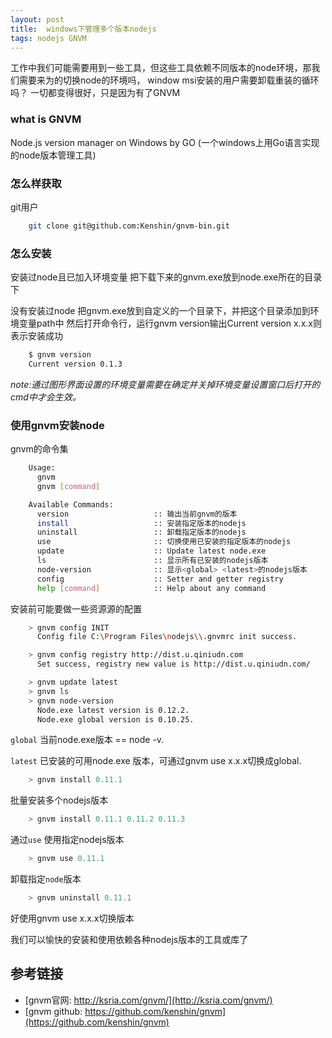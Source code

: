 ```yaml
---
layout: post
title:  windows下管理多个版本nodejs
tags: nodejs GNVM
---
```



工作中我们可能需要用到一些工具，但这些工具依赖不同版本的node环境，那我们需要来为的切换node的环境吗， window msi安装的用户需要卸载重装的循环吗？ 一切都变得很好，只是因为有了GNVM

### what is GNVM

Node.js version manager on Windows by GO (一个windows上用Go语言实现的node版本管理工具)


### 怎么样获取

git用户

```bash
    git clone git@github.com:Kenshin/gnvm-bin.git
```


### 怎么安装

安装过node且已加入环境变量 把下载下来的gnvm.exe放到node.exe所在的目录下

没有安装过node 把gnvm.exe放到自定义的一个目录下，并把这个目录添加到环境变量path中
然后打开命令行，运行gnvm version输出Current version x.x.x则表示安装成功

```bash
    $ gnvm version
    Current version 0.1.3    
```

*note:通过图形界面设置的环境变量需要在确定并关掉环境变量设置窗口后打开的cmd中才会生效。*


### 使用gnvm安装node

gnvm的命令集

```bash
    Usage:
      gnvm
      gnvm [command]

    Available Commands:
      version                   :: 输出当前gnvm的版本
      install                   :: 安装指定版本的nodejs
      uninstall                 :: 卸载指定版本的nodejs
      use                       :: 切换使用已安装的指定版本的nodejs
      update                    :: Update latest node.exe
      ls                        :: 显示所有已安装的nodejs版本
      node-version              :: 显示<global> <latest>的nodejs版本
      config                    :: Setter and getter registry
      help [command]            :: Help about any command
```

安装前可能要做一些资源源的配置

```bash
    > gnvm config INIT 
      Config file C:\Program Files\nodejs\\.gnvmrc init success.
```

```bash
    > gnvm config registry http://dist.u.qiniudn.com
      Set success, registry new value is http://dist.u.qiniudn.com/
```

```bash
    > gnvm update latest
    > gnvm ls
    > gnvm node-version
      Node.exe latest version is 0.12.2.
      Node.exe global version is 0.10.25.
```

`global` 当前node.exe版本 == node -v. 

`latest` 已安装的可用node.exe 版本，可通过gnvm use x.x.x切换成global.

```javascript
    > gnvm install 0.11.1 
```

批量安装多个nodejs版本

```javascript
    > gnvm install 0.11.1 0.11.2 0.11.3
```

通过`use` 使用指定nodejs版本

```javascript
    > gnvm use 0.11.1 
```

卸载指定`node`版本

```javascript
    > gnvm uninstall 0.11.1 
```


好使用gnvm use x.x.x切换版本

我们可以愉快的安装和使用依赖各种nodejs版本的工具或库了


## 参考链接

* [gnvm官网: http://ksria.com/gnvm/](http://ksria.com/gnvm/)
* [gnvm github: https://github.com/kenshin/gnvm](https://github.com/kenshin/gnvm)